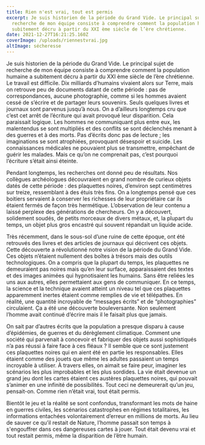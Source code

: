 ```yaml
---
title: Rien n'est vrai, tout est permis
excerpt: Je suis historien de la période du Grand Vide. Le principal sujet de
  recherche de mon équipe consiste à comprendre comment la population humaine a
  subitement décru à partir du XXI ème siècle de l’ère chrétienne.
date: 2021-12-27T16:21:25.160Z
coverImage: /uploads/riennestvrai.jpg
altImage: sécheresse
---
```

Je suis historien de la période du Grand Vide. Le principal sujet de recherche de mon équipe consiste à comprendre comment la population humaine a subitement décru à partir du XXI ème siècle de l’ère chrétienne. Le travail est difficile. Dix milliards d’humains vivaient alors sur Terre, mais on retrouve peu de documents datant de cette période : pas de correspondances, aucune photographie, comme si les hommes avaient cessé de s’écrire et de partager leurs souvenirs. Seuls quelques livres et journaux sont parvenus jusqu’à nous. On a d’ailleurs longtemps cru que c’est cet arrêt de l’écriture qui avait provoqué leur disparition. Cela paraissait logique. Les hommes ne communiquant plus entre eux, les malentendus se sont multipliés et des conflits se sont déclenchés menant à des guerres et à des morts. Pas d’écrits donc pas de lecture ; les imaginations se sont atrophiées, provoquant désespoir et suicide. Les connaissances médicales ne pouvaient plus se transmettre, empêchant de guérir les malades. Mais ce qu’on ne comprenait pas, c’est pourquoi l’écriture s’était ainsi éteinte. 

Pendant longtemps, les recherches ont donné peu de résultats. Nos collègues archéologues découvraient en grand nombre de curieux objets datés de cette période : des plaquettes noires, d’environ sept centimètres sur treize, ressemblant à des étuis très fins. On a longtemps pensé que ces boitiers servaient à conserver les richesses de leur propriétaire car ils étaient fermés de façon très hermétique. L’observation de leur contenu a laissé perplexe des générations de chercheurs. On y a découvert, solidement soudés, de petits morceaux de divers métaux, et, la plupart du temps, un objet plus gros encastré qui souvent répandait un liquide acide. 

Très récemment, dans le sous-sol d’une ruine de cette époque, ont été retrouvés des livres et des articles de journaux qui décrivent ces objets. Cette découverte a révolutionné notre vision de la période du Grand Vide. Ces objets n’étaient nullement des boîtes à trésors mais des outils technologiques. On a compris que la plupart du temps, les plaquettes ne demeuraient pas noires mais qu’en leur surface, apparaissaient des textes et des images animées qui hypnotisaient les humains. Sans être reliées les uns aux autres, elles permettaient aux gens de communiquer. En ce temps, la science et la technique avaient atteint un niveau tel que ces plaquettes apparemment inertes étaient comme remplies de vie et télépathes. En réalité, une quantité incroyable de “messages écrits” et de “photographies” circulaient. Ça a été une découverte bouleversante. Non seulement l’homme avait continué d’écrire mais il le faisait plus que jamais. 

On sait par d’autres écrits que la population a presque disparu à cause d’épidémies, de guerres et du dérèglement climatique. Comment une société qui parvenait à concevoir et fabriquer des objets aussi sophistiqués n’a pas réussi à faire face à ces fléaux ? Il semble que ce sont justement ces plaquettes noires qui en aient été en partie les responsables. Elles étaient comme des jouets que même les adultes passaient un temps incroyable à utiliser. À travers elles, on aimait se faire peur, imaginer les scénarios les plus improbables et les plus sordides. La vie était devenue un grand jeu dont les cartes étaient ces austères plaquettes noires, qui pouvait s’animer en une infinité de possibilités. Tout ceci ne demeurerait qu’un jeu, pensait-on. Comme rien n’était vrai, tout était permis.

Bientôt le jeu et la réalité se sont confondus, transformant les mots de haine en guerres civiles, les scénarios catastrophes en régimes totalitaires, les informations entachées volontairement d’erreur en millions de morts. Au lieu de sauver ce qu’il restait de Nature, l’homme passait son temps à s'engouffrer dans ces dangereuses cartes à jouer. Tout était devenu vrai et tout restait permis, même la disparition de l’être humain.